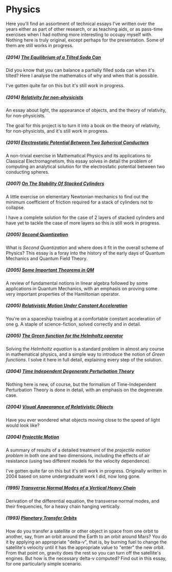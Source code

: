 # Physics
Here you'll find an assortment of technical essays I've written over the years either as part of other research, or as teaching aids, or as pass-time exercises when I had nothing more interesting to occupy myself with. Nothing here is truly original, except perhaps for the presentation. Some of them are still works in progress.

##### (2014) [The Equilibrium of a Tilted Soda Can](https://github.com/wltrup/Physics-The-Equilibrium-of-a-Tilted-Soda-Can)
Did you know that you can balance a partially filled soda can when it's tilted? Here I analyse the mathematics of why and when that is possible.

I've gotten quite far on this but it's still work in progress.

##### (2014) [Relativity for non-physicists](https://github.com/wltrup/Physics-Relativity-for-non-physicists)
An essay about light, the appearance of objects, and the theory of relativity, for non-physicists.

The goal for this project is to turn it into a book on the theory of relativity, for non-physicists, and it's still work in progress.

##### (2010) [ Electrostatic Potential Between Two Spherical Conductors](https://github.com/wltrup/Physics-The-Electrostatic-Potential-Between-Two-Spherical-Conductors)
A non-trivial exercise in Mathematical Physics and its applications to Classical Electromagnetism, this essay solves in detail the problem of computing an analytical solution for the electrostatic potential between two conducting spheres.

##### (2007) [On The Stability Of Stacked Cylinders](https://github.com/wltrup/Physics-On-The-Stability-Of-Stacked-Cylinders)
A little exercise on elementary Newtonian mechanics to find out the minimum coefficient of friction required for a stack of cylinders not to collapse.

I have a complete solution for the case of 2 layers of stacked cylinders and have yet to tackle the case of more layers so this is still work in progress.

##### (2005) [Second Quantization](https://github.com/wltrup/Physics-Second-Quantization)
What is _Second Quantization_ and where does it fit in the overall scheme of Physics? This essay is a foray into the history of the early days of Quantum Mechanics and Quantum Field Theory.

##### (2005) [Some Important Theorems in QM](https://github.com/wltrup/Physics-Some-Important-Theorems-in-QM)
A review of fundamental notions in linear algebra followed by some applications in Quantum Mechanics, with an emphasis on proving some very important properties of the Hamiltonian operator.

##### (2005) [Relativistic Motion Under Constant Acceleration](https://github.com/wltrup/Physics-Relativistic-Motion-Under-Constant-Acceleration)
You're on a spaceship traveling at a comfortable constant acceleration of one g. A staple of science-fiction, solved correctly and in detail.

##### (2005) [The Green function for the Helmholtz operator](https://github.com/wltrup/Physics-The-Green-function-for-the-Helmholtz-operator)
Solving the _Helmholtz equation_ is a standard problem in almost any course in mathematical physics, and a simple way to introduce the notion of _Green functions_. I solve it here in full detail, explaining every step of the solution.

##### (2004) [Time Independent Degenerate Perturbation Theory](https://github.com/wltrup/Physics-Time-Independent-Degenerate-Perturbation-Theory)
Nothing here is new, of course, but the formalism of Time-Independent Perturbation Theory is done in detail, with an emphasis on the degenerate case.

##### (2004) [Visual Appearance of Relativistic Objects](https://github.com/wltrup/Physics-Visual-Appearance-of-Relativistic-Objects)
Have you ever wondered what objects moving close to the speed of light would look like?

##### (2004) [Projectile Motion](https://github.com/wltrup/Physics-Projectile-Motion)
A summary of results of a detailed treatment of the _projectile motion problem_ in both one and two dimensions, including the effects of air resistance (using two different models for the velocity dependence).

I've gotten quite far on this but it's still work in progress. Originally written in 2004 based on some undergraduate work I did, now long gone.

##### (1995) [Transverse Normal Modes of a Vertical Heavy Chain](https://github.com/wltrup/Physics-Transverse-Normal-Modes-of-a-Vertical-Heavy-Chain)
Derivation of the differential equation, the transverse normal modes, and their frequencies, for a heavy chain hanging vertically.

##### (1993) [Planetary Transfer Orbits](https://github.com/wltrup/Physics-Planetary-Transfer-Orbits)
How do you transfer a satellite or other object in space from one orbit to another, say, from an orbit around the Earth to an orbit around Mars? You do it by applying an appropriate "delta-v", that is, by burning fuel to change the satellite's velocity until it has the appropriate value to "enter" the new orbit. From that point on, gravity does the rest so you can turn off the satellite's engines. But how is the necessary delta-v computed? Find out in this essay, for one particularly simple scenario.
